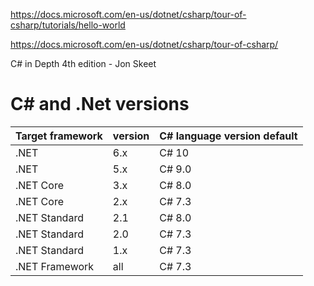 https://docs.microsoft.com/en-us/dotnet/csharp/tour-of-csharp/tutorials/hello-world

https://docs.microsoft.com/en-us/dotnet/csharp/tour-of-csharp/

C# in Depth 4th edition - Jon Skeet


# C# and .Net versions

| Target framework | version | C# language version default |
|------------------|---------|-----------------------------|
| .NET             | 6.x     | C# 10                       |
| .NET             | 5.x     | C#  9.0                     |
| .NET Core        | 3.x     | C#  8.0                     |
| .NET Core        | 2.x     | C#  7.3                     |
| .NET Standard    | 2.1     | C#  8.0                     |
| .NET Standard    | 2.0     | C#  7.3                     |
| .NET Standard    | 1.x     | C#  7.3                     |
| .NET Framework   | all     | C#  7.3                     |
